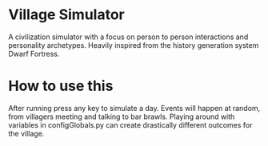 # Village Simulator
A civilization simulator with a focus on person to person
interactions and personality archetypes. Heavily inspired
from the history generation system Dwarf Fortress.


# How to use this
After running press any key to simulate a day. Events will
happen at random, from villagers meeting and talking to 
bar brawls. Playing around with variables in configGlobals.py
can create drastically different outcomes for the village.